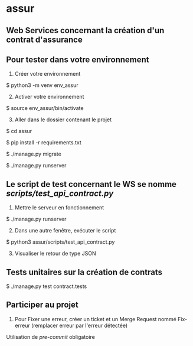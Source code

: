 # assur

Web Services concernant la création d'un contrat d'assurance
------------------------------------------------------------

Pour tester dans votre environnement
-

1) Créer votre environnement

$ python3 -m venv env_assur

2) Activer votre environnement

$ source env_assur/bin/activate

3) Aller dans le dossier contenant le projet

$ cd assur

$ pip install -r requirements.txt

$ ./manage.py migrate

$ ./manage.py runserver

Le script de test concernant le WS se nomme *scripts/test_api_contract.py*
--------------------------------------------------------------------------

1) Mettre le serveur en fonctionnement

$ ./manage.py runserver

2) Dans une autre fenêtre, exécuter le script

$ python3 assur/scripts/test_api_contract.py

3) Visualiser le retour de type JSON

Tests unitaires sur la création de contrats
-------------------------------------------

$ ./manage.py test contract.tests

Participer au projet
------

1) Pour Fixer une erreur, créer un ticket et un Merge Request nommé Fix-erreur (remplacer erreur par l'erreur détectée)

Utilisation de *pre-commit* obligatoire
